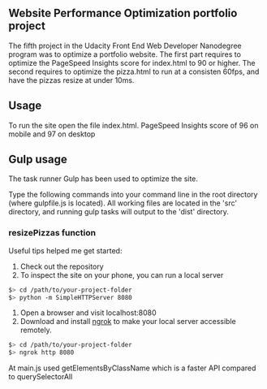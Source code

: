 ## Website Performance Optimization portfolio project

The fifth project in the Udacity Front End Web Developer Nanodegree program was to optimize a portfolio website. The first part requires to optimize the PageSpeed Insights score for index.html to 90 or higher. The second requires to optimize the pizza.html to run at a consisten 60fps, and have the pizzas resize at under 10ms.

## Usage

To run the site open the file index.html. PageSpeed Insights score of 96 on mobile and 97 on desktop

## Gulp usage

The task runner Gulp has been used to optimize the site.

Type the following commands into your command line in the root directory (where gulpfile.js is located). All working files are located in the 'src' directory, and running gulp tasks will output to the 'dist' directory.

### resizePizzas function

Useful tips helped me get started:

1. Check out the repository
1. To inspect the site on your phone, you can run a local server

  ```bash
  $> cd /path/to/your-project-folder
  $> python -m SimpleHTTPServer 8080
  ```

1. Open a browser and visit localhost:8080
1. Download and install [ngrok](https://ngrok.com/) to make your local server accessible remotely.

  ``` bash
  $> cd /path/to/your-project-folder
  $> ngrok http 8080
  ```
At main.js used getElementsByClassName which is a faster API compared to querySelectorAll
